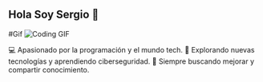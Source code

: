 ## Hola Soy Sergio 👋 

#Gif
![Coding GIF](https://media.giphy.com/media/qgQUggAC3Pfv687qPC/giphy.gif)

💻 Apasionado por la programación y el mundo tech.
🚀 Explorando nuevas tecnologías y aprendiendo ciberseguridad.
🎯 Siempre buscando mejorar y compartir conocimiento.


